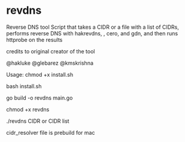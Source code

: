# revdns
Reverse DNS tool
Script that takes a CIDR or a file with a list of CIDRs, performs reverse DNS with hakrevdns, , cero, and gdn, and then runs httprobe on the results

credits to original creator of the tool

@hakluke
@glebarez
@kmskrishna

Usage:
chmod +x install.sh

bash install.sh

go build -o revdns main.go

chmod +x revdns

./revdns CIDR or CIDR list

  
 cidr_resolver file is prebuild for mac
